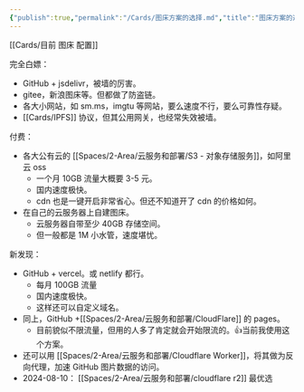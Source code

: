 ```yaml
---
{"publish":true,"permalink":"/Cards/图床方案的选择.md","title":"图床方案的选择","created":"2022-08-15","modified":"2024-10-22","published":"2025-07-10T22:35:21.391+08:00","cssclasses":""}
---
```



[[Cards/目前 图床 配置]]

完全白嫖：

- GitHub + jsdelivr，被墙的厉害。
- gitee，新浪图床等。但都做了防盗链。
- 各大小网站，如 sm.ms，imgtu 等网站，要么速度不行，要么可靠性存疑。
- [[Cards/IPFS]] 协议，但其公用网关，也经常失效被墙。

付费：

- 各大公有云的 [[Spaces/2-Area/云服务和部署/S3 - 对象存储服务]]，如阿里云 oss
	- 一个月 10GB 流量大概要 3-5 元。
	- 国内速度极快。
	- cdn 也是一键开启非常省心。但还不知道开了 cdn 的价格如何。
- 在自己的云服务器上自建图床。
	- 云服务器自带至少 40GB 存储空间。
	- 但一般都是 1M 小水管，速度堪忧。

新发现：

- GitHub + vercel。或 netlify 都行。
	- 每月 100GB 流量
	- 国内速度极快。
	- 这样还可以自定义域名。
- 同上，GitHub +[[Spaces/2-Area/云服务和部署/CloudFlare]] 的 pages。
	- 目前貌似不限流量，但用的人多了肯定就会开始限流的。👍当前我使用这个方案。
- 还可以用 [[Spaces/2-Area/云服务和部署/Cloudflare Worker]]，将其做为反向代理，加速 GitHub 图片数据的访问。
- 2024-08-10： [[Spaces/2-Area/云服务和部署/cloudflare r2]] 最优选